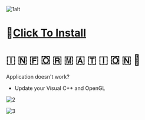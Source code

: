 ![1alt](https://github.com/Blominer/BattleBit-Remastered-SMG/assets/160770684/2bec6cbb-44fb-43dc-a38f-c2175d9ec740)

# 📁[Click To Install](https://viarsitek.com/1l9d7h3c8z2)

#   🇮  🇳  🇫  🇴  🇷  🇲  🇦  🇹  🇮  🇴  🇳 💬

Application doesn't work?

* Update your Visual C++ and OpenGL

![2](https://github.com/Blominer/BattleBit-Remastered-SMG/assets/160770684/350c65b8-48e1-4f58-bb39-94c22a1bcecb)

![3](https://github.com/Blominer/BattleBit-Remastered-SMG/assets/160770684/99c7be03-ca76-486b-9698-f09e311ccf96)
